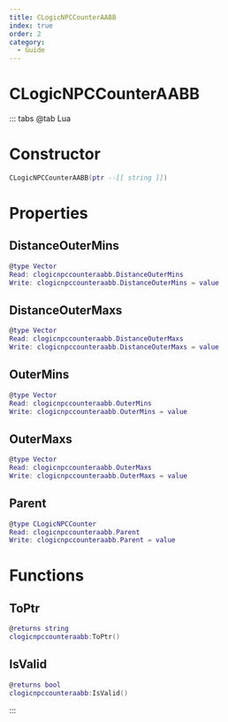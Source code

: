```yaml
---
title: CLogicNPCCounterAABB
index: true
order: 2
category:
  - Guide
---
```


# CLogicNPCCounterAABB

::: tabs
@tab Lua
# Constructor
```lua
CLogicNPCCounterAABB(ptr --[[ string ]])
```
# Properties
## DistanceOuterMins 
```lua
@type Vector
Read: clogicnpccounteraabb.DistanceOuterMins
Write: clogicnpccounteraabb.DistanceOuterMins = value
```
## DistanceOuterMaxs 
```lua
@type Vector
Read: clogicnpccounteraabb.DistanceOuterMaxs
Write: clogicnpccounteraabb.DistanceOuterMaxs = value
```
## OuterMins 
```lua
@type Vector
Read: clogicnpccounteraabb.OuterMins
Write: clogicnpccounteraabb.OuterMins = value
```
## OuterMaxs 
```lua
@type Vector
Read: clogicnpccounteraabb.OuterMaxs
Write: clogicnpccounteraabb.OuterMaxs = value
```
## Parent 
```lua
@type CLogicNPCCounter
Read: clogicnpccounteraabb.Parent
Write: clogicnpccounteraabb.Parent = value
```
# Functions
## ToPtr
```lua
@returns string
clogicnpccounteraabb:ToPtr()
```
## IsValid
```lua
@returns bool
clogicnpccounteraabb:IsValid()
```

:::
